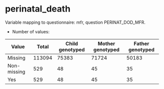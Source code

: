 # perinatal_death
Variable mapping to questionnaire: mfr, question PERINAT_DOD_MFR.
- Number of values:

| Value | Total | Child genotyped | Mother genotyped | Father genotyped |
| ----- | ----- | --------------- | ---------------- | ---------------- |
| Missing | 113094 | 75383 | 71724 | 50183 |
| Non-missing | 529 | 48 | 45 | 35 |
| Yes | 529 | 48 | 45 |35 |




